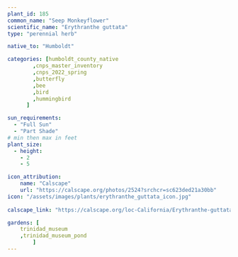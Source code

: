 ```yaml
---
plant_id: 185 
common_name: "Seep Monkeyflower"
scientific_name: "Erythranthe guttata"
type: "perennial herb"

native_to: "Humboldt"

categories: [humboldt_county_native
        ,cnps_master_inventory
        ,cnps_2022_spring
        ,butterfly
        ,bee
        ,bird
        ,hummingbird 
      ]

sun_requirements:
  - "Full Sun"
  - "Part Shade"
# min then max in feet
plant_size:
  - height: 
    - 2 
    - 5

icon_attribution: 
    name: "Calscape"
    url: "https://calscape.org/photos/2524?srchcr=sc623ded21a30bb"
icon: "/assets/images/plants/erythranthe_guttata_icon.jpg"
 
calscape_link: "https://calscape.org/loc-California/Erythranthe-guttata-(Seep-Monkey-Flower)"

gardens: [
    trinidad_museum
    ,trinidad_museum_pond
        ]
---
```

